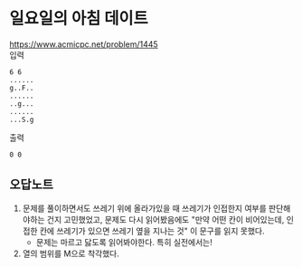 # 일요일의 아침 데이트
https://www.acmicpc.net/problem/1445  
입력
```text
6 6
......
g..F..
......
..g...
......
...S.g
```
출력
```text
0 0
```

## 오답노트
1. 문제를 풀이하면서도 쓰레기 위에 올라가있을 때 쓰레기가 인접한지 여부를 판단해야하는 건지 고민했었고, 문제도 다시 읽어봤음에도 "만약 어떤 칸이 비어있는데, 인접한 칸에 쓰레기가 있으면 쓰레기 옆을 지나는 것" 이 문구를 읽지 못했다.
   - 문제는 마르고 닳도록 읽어봐야한다. 특히 실전에서는!
2. 열의 범위를 M으로 착각했다.
